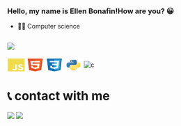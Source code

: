 ### Hello, my name is Ellen Bonafin!How are you? 😀
- 👩‍💻 Computer science
##
 <div>
  <a href=https://github.com/EllenBonafin>
  <img height="170em" src="https://github-readme-stats.vercel.app/api?username=EllenBonafin&show_icons=true&theme=dracula&include_all_commits=true&count_private=true"/></a>
</div>
  <div style="display: inline_block"><br>
  <img align="center" alt="Js" height="30" width="40" src="https://raw.githubusercontent.com/devicons/devicon/master/icons/javascript/javascript-plain.svg">
  <img align="center" alt="HTML" height="30" width="40" src="https://raw.githubusercontent.com/devicons/devicon/master/icons/html5/html5-original.svg">
  <img align="center" alt="CSS" height="30" width="40" src="https://raw.githubusercontent.com/devicons/devicon/master/icons/css3/css3-original.svg">
  <img align="center" alt="Python" height="30" width="40" src="https://raw.githubusercontent.com/devicons/devicon/master/icons/python/python-original.svg">
  <img align="center" alt="c" height="30" width="40" src="https://img.icons8.com/color/96/000000/c-programming.png"/>
</div>

  ##
  
  # 📞 contact with me
  
  <div> 
  <a href = "mailto:ellencarine41@gmail.com"><img src="https://img.shields.io/badge/-Gmail-%23333?style=for-the-badge&logo=gmail&logoColor=white" target="_blank"></a>
  <a href="https://www.linkedin.com/in/ellen-carine-bonafin-marques-b43a9a1a6/" target="_blank"><img src="https://img.shields.io/badge/-LinkedIn-%230077B5?style=for-the-badge&logo=linkedin&logoColor=white" target="_blank"></a> 
</div>


